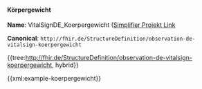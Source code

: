 #### Körpergewicht

**Name**: VitalSignDE_Koerpergewicht ([Simplifier Projekt Link](https://simplifier.net/resolve?canonical=http://fhir.de/StructureDefinition/observation-de-vitalsign-koerpergewicht&scope=de.basisprofil.r4@1.5.0)

**Canonical**: `http://fhir.de/StructureDefinition/observation-de-vitalsign-koerpergewicht`

{{tree:http://fhir.de/StructureDefinition/observation-de-vitalsign-koerpergewicht, hybrid}}

{{xml:example-koerpergewicht}}
